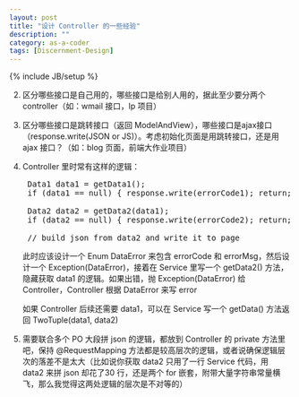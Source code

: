 ```yaml
---
layout: post
title: "设计 Controller 的一些经验"
description: ""
category: as-a-coder
tags: [Discernment-Design]
---
```

{% include JB/setup %}

2. 区分哪些接口是自己用的，哪些接口是给别人用的，据此至少要分两个 controller（如：wmail 接口，lp 项目）
3. 区分哪些接口是跳转接口（返回 ModelAndView），哪些接口是ajax接口（response.write(JSON or JS)）。考虑初始化页面是用跳转接口，还是用 ajax 接口？（如：blog 页面，前端大作业项目）
1. Controller 里时常有这样的逻辑：
	<pre class="prettyprint linenums">
	Data1 data1 = getData1();
	if (data1 == null) { response.write(errorCode1); return; }

	Data2 data2 = getData2(data1); 
	if (data2 == null) { response.write(errorCode2); return; }

	// build json from data2 and write it to page</pre>

    此时应该设计一个 Enum DataError 来包含 errorCode 和 errorMsg，然后设计一个 Exception(DataError)，接着在 Service 里写一个 getData2() 方法，隐藏获取 data1 的逻辑。如果出错，抛 Exception(DataError) 给 Controller，Controller 根据 DataError 来写 error

	如果 Controller 后续还需要 data1，可以在 Service 写一个 getData() 方法返回 TwoTuple(data1, data2)

2. 需要联合多个 PO 大段拼 json 的逻辑，都放到 Controller 的 private 方法里吧，保持 @RequestMapping 方法都是较高层次的逻辑，或者说确保逻辑层次的落差不是太大（比如说你获取 data2 只用了一行 Service 代码，用 data2 来拼 json 却花了30 行，还是两个 for 嵌套，附带大量字符串常量横飞，那么我觉得这两处逻辑的层次是不对等的）